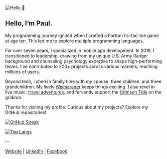 ![Hello 👋](https://i.imgur.com/hfDTfji.jpg)

## Hello, I’m Paul.

My programming journey ignited when I crafted a Fortran tic-tac-toe game at age ten. This led me to explore multiple programming languages.

For over seven years, I specialized in mobile app development. In 2019, I transitioned to leadership, drawing from my unique U.S. Army Ranger background and counseling psychology expertise to shape high-performing teams. I've contributed to 200+ projects across various markets, reaching millions of users.

Beyond tech, I cherish family time with my spouse, three children, and three grandchildren. My lively [Weimaraner](https://www.akc.org/dog-breeds/weimaraner) keeps things exciting. I also revel in live music, [travel adventures](https://www.google.com/maps/d/u/1/edit?mid=17xvqfTc_OMc9VCa3vX-LsG3JqfC43mo&usp=sharing), and fervently support the [Crimson Tide](https://en.wikipedia.org/wiki/Alabama_Crimson_Tide_football) on the gridiron.

Thanks for visiting my profile. Curious about my projects? Explore my GitHub repositories!

[![GitHub Streak](https://streak-stats.demolab.com/?user=pkadams67&theme=dark&background=000000)](https://git.io/streak-stats)

[![Top Langs](https://github-readme-stats.vercel.app/api/top-langs/?username=pkadams67&layout=compact&theme=vision-friendly-dark)](https://github.com/anuraghazra/github-readme-stats)

--

[Website](https://adams.io) | 
[LinkedIn](https://www.linkedin.com/in/pkadams67) |
[Facebook](http://facebook.com/pkadams67)
